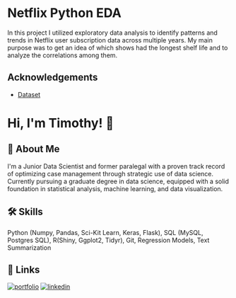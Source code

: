 
# Netflix Python EDA

In this project I utilized exploratory data analysis to identify patterns and trends in Netflix user subscription data across multiple
years. My main purpose was to get an idea of which shows had the longest shelf life and to analyze the correlations among them.


## Acknowledgements

 - [Dataset](https://github.com/timmy11803/Netflix-EDA-Python-Project/blob/81887e3372fee8b26eb73fe6cd89c100f630aa7b/netflix_titles.csv)


# Hi, I'm Timothy! 👋


## 🚀 About Me
I'm a Junior Data Scientist and former
paralegal with a proven track record
of optimizing case management
through strategic use of data science.
Currently pursuing a graduate degree
in data science, equipped with a solid
foundation in statistical analysis,
machine learning, and data
visualization.


## 🛠 Skills
Python (Numpy, Pandas, Sci-Kit
Learn, Keras, Flask),
SQL (MySQL, Postgres SQL),
R(Shiny, Ggplot2, Tidyr),
Git, Regression Models, Text Summarization

## 🔗 Links
[![portfolio](https://img.shields.io/badge/my_portfolio-000?style=for-the-badge&logo=ko-fi&logoColor=white)](https://github.com/timmy11803)
[![linkedin](https://img.shields.io/badge/linkedin-0A66C2?style=for-the-badge&logo=linkedin&logoColor=white)](https://www.linkedin.com/in/timothy-b-906982319/)

